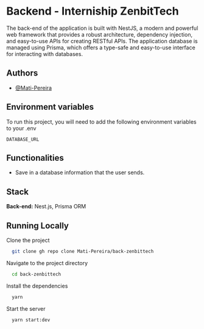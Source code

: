 # Backend - Interniship ZenbitTech

The back-end of the application is built with NestJS, a modern and powerful web framework that provides a robust architecture, dependency injection, and easy-to-use APIs for creating RESTful APIs. The application database is managed using Prisma, which offers a type-safe and easy-to-use interface for interacting with databases.

## Authors

- [@Mati-Pereira](https://www.github.com/Mati-Pereira)

## Environment variables

To run this project, you will need to add the following environment variables to your .env

`DATABASE_URL`

## Functionalities

- Save in a database information that the user sends.

## Stack

**Back-end:** Nest.js, Prisma ORM

## Running Locally

Clone the project

```bash
  git clone gh repo clone Mati-Pereira/back-zenbittech
```

Navigate to the project directory

```bash
  cd back-zenbittech
```

Install the dependencies

```bash
  yarn
```

Start the server

```bash
  yarn start:dev
```

